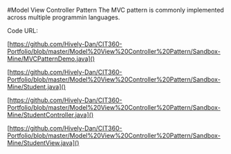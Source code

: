 #Model View Controller Pattern
The MVC pattern is commonly implemented across multiple programmin languages.

Code URL:

[https://github.com/Hively-Dan/CIT360-Portfolio/blob/master/Model%20View%20Controller%20Pattern/Sandbox-Mine/MVCPatternDemo.java]()

[https://github.com/Hively-Dan/CIT360-Portfolio/blob/master/Model%20View%20Controller%20Pattern/Sandbox-Mine/Student.java]()

[https://github.com/Hively-Dan/CIT360-Portfolio/blob/master/Model%20View%20Controller%20Pattern/Sandbox-Mine/StudentController.java]()

[https://github.com/Hively-Dan/CIT360-Portfolio/blob/master/Model%20View%20Controller%20Pattern/Sandbox-Mine/StudentView.java]()

